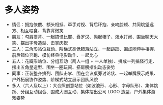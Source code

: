 # 多人姿势

- 情侣：拥抱依偎、额头相抵、牵手对视、背后环抱、亲吻脸颊、共同眺望远方、相互喂食、背靠背微笑
- 朋友：勾肩搭背、一起搞怪比耶、叠罗汉、抛起帽子、泼水打闹、围坐聊天大笑、摆出字母造型、击掌庆祝
- 三人：三角形站位互动、阶梯式高低错落站立、一起跳跃、围成圈伸手相握、前后错位奔跑、模仿经典电影动作、一起比心
- 五人：花瓣形站位、分组互动（两人一组 + 一人单独）、排成一列搞怪行走、摆出五角星造型、围坐一圈玩闹、搭肩膀摆出动态姿势
- 同事：正装整齐排列、团队击掌、围在会议桌旁讨论状、一起举牌展示成果、户外拓展协作姿势、阶梯式站立展示团队风貌
- 多人（六人及以上）：大合照创意站位（如波浪形、心形、字母队形）、集体跳跃、分组互动组合、围成大圈互动、集体摆出公司 LOGO 造型、户外集体游戏姿势
